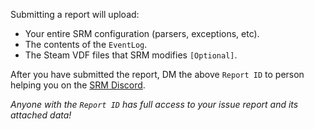 Submitting a report will upload:

* Your entire SRM configuration (parsers, exceptions, etc).
* The contents of the `EventLog`.
* The Steam VDF files that SRM modifies `[Optional]`.

After you have submitted the report, DM the above `Report ID` to person helping you on the [SRM Discord](https://discord.gg/bnSVJrz).

*Anyone with the `Report ID` has full access to your issue report and its attached data!*
